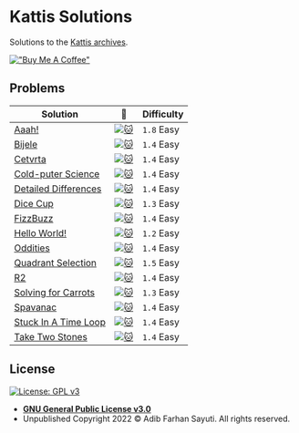 # Kattis Solutions
Solutions to the [Kattis archives](https://open.kattis.com/).

[!["Buy Me A Coffee"](https://www.buymeacoffee.com/assets/img/custom_images/orange_img.png)](https://www.buymeacoffee.com/7imbitz)

## Problems

| Solution | :link: | Difficulty |
| - | - | - |
| [Aaah!](https://github.com/7imbitz/Kattis-Solutions-Golang/tree/master/src/Aaah!) | [![:cat:](https://open.kattis.com/favicon)](https://open.kattis.com/problems/aaah) | `1.8` Easy |
| [Bijele](https://github.com/7imbitz/Kattis-Solutions-Golang/tree/master/src/Bijele) | [![:cat:](https://open.kattis.com/favicon)](https://open.kattis.com/problems/bijele) | `1.4` Easy |
| [Cetvrta](https://github.com/7imbitz/Kattis-Solutions-Golang/tree/master/src/Cetvrta) | [![:cat:](https://open.kattis.com/favicon)](https://open.kattis.com/problems/cetvrta) | `1.4` Easy |
| [Cold-puter Science](https://github.com/7imbitz/Kattis-Solutions-Golang/tree/master/src/Cold-puter%20Science) | [![:cat:](https://open.kattis.com/favicon)](https://open.kattis.com/problems/cold) | `1.4` Easy |
| [Detailed Differences](https://github.com/7imbitz/Kattis-Solutions-Golang/tree/master/src/Detailed%20Differences) | [![:cat:](https://open.kattis.com/favicon)](https://open.kattis.com/problems/detailedDifferences) | `1.4` Easy |
| [Dice Cup](https://github.com/7imbitz/Kattis-Solutions-Golang/tree/master/src/Dice%20Cup) | [![:cat:](https://open.kattis.com/favicon)](https://open.kattis.com/problems/dicecup) | `1.3` Easy |
| [FizzBuzz](https://github.com/7imbitz/Kattis-Solutions-Golang/tree/master/src/FizzBuzz) | [![:cat:](https://open.kattis.com/favicon)](https://open.kattis.com/problems/fizzbuzz) | `1.4` Easy |
| [Hello World!](https://github.com/7imbitz/Kattis-Solutions-Golang/tree/master/src/Hello%20World!) | [![:cat:](https://open.kattis.com/favicon)](https://open.kattis.com/problems/hello) | `1.2` Easy |
| [Oddities](https://github.com/7imbitz/Kattis-Solutions-Golang/tree/master/src/Oddities) | [![:cat:](https://open.kattis.com/favicon)](https://open.kattis.com/problems/oddities) | `1.4` Easy |
| [Quadrant Selection](https://github.com/7imbitz/Kattis-Solutions-Golang/tree/master/src/Quadrant%20Selection) | [![:cat:](https://open.kattis.com/favicon)](https://open.kattis.com/problems/quadrant) | `1.5` Easy |
| [R2](https://github.com/7imbitz/Kattis-Solutions-Golang/tree/master/src/R2) | [![:cat:](https://open.kattis.com/favicon)](https://open.kattis.com/problems/r2) | `1.4` Easy |
| [Solving for Carrots](https://github.com/7imbitz/Kattis-Solutions-Golang/tree/master/src/Solving%20for%20Carrots) | [![:cat:](https://open.kattis.com/favicon)](https://open.kattis.com/problems/carrots) | `1.3` Easy |
| [Spavanac](https://github.com/7imbitz/Kattis-Solutions-Golang/tree/master/src/Spavanac) | [![:cat:](https://open.kattis.com/favicon)](https://open.kattis.com/problems/spavanac) | `1.4` Easy |
| [Stuck In A Time Loop](https://github.com/7imbitz/Kattis-Solutions-Golang/tree/master/src/Stuck%20In%20A%20Time%20Loop) | [![:cat:](https://open.kattis.com/favicon)](https://open.kattis.com/problems/timeloop) | `1.4` Easy |
| [Take Two Stones](https://github.com/7imbitz/Kattis-Solutions-Golang/tree/master/src/Take%20Two%20Stones) | [![:cat:](https://open.kattis.com/favicon)](https://open.kattis.com/problems/twostones) | `1.4` Easy |


## License
[![License: GPL v3](https://img.shields.io/badge/License-GPL%20v3-blue.svg)](https://www.gnu.org/licenses/gpl-3.0)

- **[GNU General Public License v3.0](https://github.com/7imbitz/Kattis-Solutions-Golang/blob/master/LICENSE.md)**
- Unpublished Copyright 2022 © Adib Farhan Sayuti. All rights reserved.
